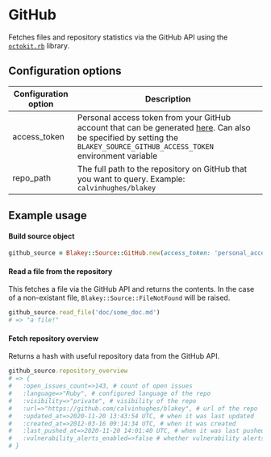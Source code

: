 # GitHub
Fetches files and repository statistics via the GitHub API using the [`octokit.rb`](https://github.com/octokit/octokit.rb) library.

## Configuration options

|Configuration option|Description|
|----------------------|-------------|
|access_token|Personal access token from your GitHub account that can be generated [here](https://github.com/settings/tokens). Can also be specified by setting the `BLAKEY_SOURCE_GITHUB_ACCESS_TOKEN` environment variable|
|repo_path|The full path to the repository on GitHub that you want to query. Example: `calvinhughes/blakey`|

## Example usage

#### Build source object
```ruby
github_source = Blakey::Source::GitHub.new(access_token: 'personal_access_token', repo_path: 'calvinhughes/blakey')
```

#### Read a file from the repository
This fetches a file via the GitHub API and returns the contents. In the case of a non-existant file, `Blakey::Source::FileNotFound` will be raised.

```ruby
github_source.read_file('doc/some_doc.md')
# => "a file!"
```

#### Fetch repository overview
Returns a hash with useful repository data from the GitHub API.

```ruby
github_source.repository_overview
# => {
#   :open_issues_count=>143, # count of open issues
#   :language=>"Ruby", # configured language of the repo
#   :visibility=>"private", # visibility of the repo
#   :url=>"https://github.com/calvinhughes/blakey", # url of the repo
#   :updated_at=>2020-11-20 13:43:54 UTC, # when it was last updated
#   :created_at=>2012-03-16 09:14:34 UTC, # when it was created
#   :last_pushed_at=>2020-11-20 14:01:40 UTC, # when it was last pushed to
#   :vulnerability_alerts_enabled=>false # whether vulnerability alerts are enabled
# }
```
